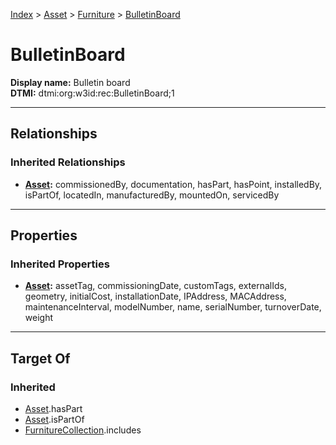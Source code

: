 [Index](../../Index.md) > [Asset](../Asset.md) > [Furniture](Furniture.md) > [BulletinBoard](#)
# BulletinBoard

**Display name:** Bulletin board<br />
**DTMI:** dtmi:org:w3id:rec:BulletinBoard;1

---

## Relationships

### Inherited Relationships
* **[Asset](../Asset.md):** commissionedBy, documentation, hasPart, hasPoint, installedBy, isPartOf, locatedIn, manufacturedBy, mountedOn, servicedBy

---

## Properties

### Inherited Properties
* **[Asset](../Asset.md):** assetTag, commissioningDate, customTags, externalIds, geometry, initialCost, installationDate, IPAddress, MACAddress, maintenanceInterval, modelNumber, name, serialNumber, turnoverDate, weight

---

## Target Of
### Inherited
* [Asset](../Asset.md).hasPart
* [Asset](../Asset.md).isPartOf
* [FurnitureCollection](../../Collection/AssetCollection/FurnitureCollection.md).includes
